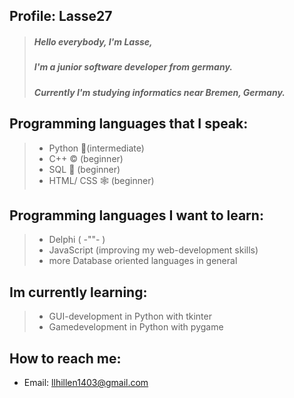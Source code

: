 
## Profile: Lasse27

> ##### Hello everybody, I'm Lasse,
> ##### I'm a junior software developer from germany.
> ##### Currently I'm studying informatics near Bremen, Germany.

## Programming languages that I speak:
> - Python 🐍(intermediate)
> - C++ © (beginner)
> - SQL 🏦 (beginner)
> - HTML/ CSS 🕸 (beginner)

## Programming languages I want to learn:
> - Delphi (	-""-	)
> - JavaScript (improving my web-development skills)
> - more Database oriented languages in general

## Im currently learning:
> - GUI-development in Python with tkinter
> - Gamedevelopment in Python with pygame

## How to reach me:
- Email: llhillen1403@gmail.com

<!---
Lasse27/Lasse27 is a ✨ special ✨ repository because its `README.md` (this file) appears on your GitHub profile.
You can click the Preview link to take a look at your changes.
--->
